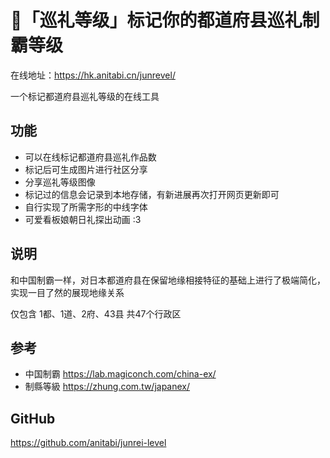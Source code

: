 # 📌「巡礼等级」标记你的都道府县巡礼制霸等级

在线地址：https://hk.anitabi.cn/junrevel/

一个标记都道府县巡礼等级的在线工具

## 功能
- 可以在线标记都道府县巡礼作品数
- 标记后可生成图片进行社区分享
- 分享巡礼等级图像
- 标记过的信息会记录到本地存储，有新进展再次打开网页更新即可
- 自行实现了所需字形的中线字体
- 可爱看板娘朝日礼探出动画 :3

## 说明
和中国制霸一样，对日本都道府县在保留地缘相接特征的基础上进行了极端简化，实现一目了然的展现地缘关系

仅包含 1都、1道、2府、43县 共47个行政区

## 参考
 - 中国制霸 https://lab.magiconch.com/china-ex/
 - 制縣等級 https://zhung.com.tw/japanex/

## GitHub
https://github.com/anitabi/junrei-level

